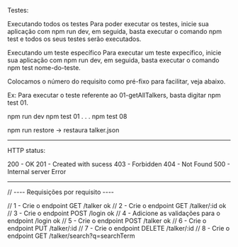 Testes:

Executando todos os testes
Para poder executar os testes, inicie sua aplicação com npm run dev, em seguida, basta executar o comando npm test e todos os seus testes serão executados.

Executando um teste específico
Para executar um teste expecífico, inicie sua aplicação com npm run dev, em seguida, basta executar o comando npm test nome-do-teste.

Colocamos o número do requisito como pré-fixo para facilitar, veja abaixo.

Ex: Para executar o teste referente ao 01-getAllTalkers, basta digitar npm test 01.

npm run dev
npm test 01
	.
	.
	.
npm test 08


npm run restore -> restaura talker.json

---------------

HTTP status:

200 - OK
201 - Created with sucess
403 - Forbidden
404 - Not Found
500 - Internal server Error

--------------

// ---- Requisições por requisito ----

// 1 - Crie o endpoint GET /talker ok
// 2 - Crie o endpoint GET /talker/:id ok
// 3 - Crie o endpoint POST /login ok
// 4 - Adicione as validações para o endpoint /login ok
// 5 - Crie o endpoint POST /talker ok
// 6 - Crie o endpoint PUT /talker/:id
// 7 - Crie o endpoint DELETE /talker/:id
// 8 - Crie o endpoint GET /talker/search?q=searchTerm
